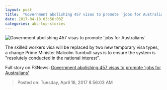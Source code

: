 ```yaml
---
layout: post
title:  "Government abolishing 457 visas to promote 'jobs for Australians'"
date: 2017-04-18 03:56:03Z
categories: abc-top-stories
---
```


![Government abolishing 457 visas to promote 'jobs for Australians'](http://www.abc.net.au/news/image/8450862-1x1-700x700.jpg)

The skilled workers visa will be replaced by two new temporary visa types, a change Prime Minister Malcolm Turnbull says is to ensure the system is "resolutely conducted in the national interest".


Full story on F3News: [Government abolishing 457 visas to promote 'jobs for Australians'](http://www.f3nws.com/n/KscctB)

> Posted on: Tuesday, April 18, 2017 8:56:03 AM
